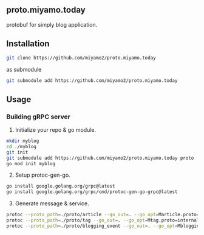 ## proto.miyamo.today

protobuf for simply blog application.

## Installation

```sh
git clone https://github.com/miyamo2/proto.miyamo.today
```

as submodule

```sh
git submodule add https://github.com/miyamo2/proto.miyamo.today
```

## Usage

### Building gRPC server

1. Initialize your repo & go module.

```sh
mkdir myblog
cd ./myblog
git init
git submodule add https://github.com/miyamo2/proto.miyamo.today proto
go mod init myblog
```

2. Setup protoc-gen-go.

```sh
go install google.golang.org/grpc@latest
go install google.golang.org/grpc/cmd/protoc-gen-go-grpc@latest
```

3. Generate message & service.

```sh
protoc --proto_path=./proto/article --go_out=. --go_opt=Marticle.proto=internal/pb --go-grpc_out=. --go-grpc_opt=Marticle.proto=internal/pb ./proto/article/article.proto
protoc --proto_path=./proto/tag --go_out=. --go_opt=Mtag.proto=internal/pb --go-grpc_out=. --go-grpc_opt=Mtag.proto=internal/pb ./proto/tag/tag.proto
protoc --proto_path=./proto/blogging_event --go_out=. --go_opt=Mblogging_event.proto=internal/pb --go-grpc_out=. --go-grpc_opt=Mblogging_event.proto=internal/pb ./proto/blogging_event/blogging_event.proto
```
